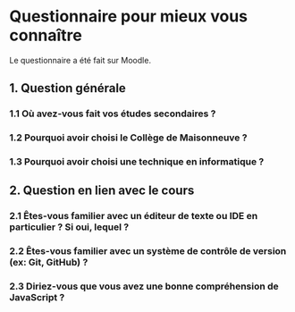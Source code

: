 # Questionnaire pour mieux vous connaître

Le questionnaire a été fait sur Moodle.

## 1. Question générale

### 1.1 Où avez-vous fait vos études secondaires ?

### 1.2 Pourquoi avoir choisi le Collège de Maisonneuve ?

### 1.3 Pourquoi avoir choisi une technique en informatique ?

## 2. Question en lien avec le cours

### 2.1 Êtes-vous familier avec un éditeur de texte ou IDE en particulier ? Si oui, lequel ?

### 2.2 Êtes-vous familier avec un système de contrôle de version (ex: Git, GitHub) ?

### 2.3 Diriez-vous que vous avez une bonne compréhension de JavaScript ?
